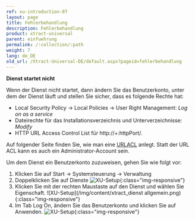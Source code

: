 ```yaml
---
ref: xu-introduction-07
layout: page
title: Fehlerbehandlung
description: Fehlerbehandlung
product: xtract-universal
parent: einfuehrung
permalink: /:collection/:path
weight: 7
lang: de_DE
old_url: /Xtract-Universal-DE/default.aspx?pageid=fehlerbehandlung
---
```


**Dienst startet nicht**

Wenn der Dienst nicht startet, dann ändern Sie das Benutzerkonto, unter dem der Dienst läuft und stellen Sie sicher, dass es folgende Rechte hat: 

- Local Security Policy -> Local Policies -> User Right Management: *Log on as a service*
- Dateirechte für das Installationsverzeichnis und Unterverzeichnisse: *Modify*
- HTTP URL Access Control List für http://+:httpPort/. 

Auf folgender Seite finden Sie, wie man eine [URLACL](https://docs.microsoft.com/en-us/windows/desktop/Http/add-urlacl) anlegt.
Statt der URL ACL kann es auch ein Administrator-Account sein.

Um dem Dienst ein Benutzerkonto zuzuweisen, gehen Sie wie folgt vor:

1. Klicken Sie auf Start -> Systemsteuerung -> Verwaltung
2. Doppelklicken Sie auf Dienste
![XU-Setup](/img/content/windows-dienste.png){:class="img-responsive"}
3. Klicken Sie mit der rechten Maustaste auf den Dienst und wählen Sie Eigenschaft.
![XU-Setup](/img/content/xtract_dienst allgemein.png){:class="img-responsive"}
4. Im Tab Log On, ändern Sie das Benutzerkonto und klicken Sie auf Anwenden.
![XU-Setup](/img/content/xtract_dienst_anmelden.png){:class="img-responsive"}

